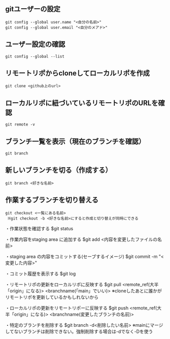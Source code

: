 

## gitユーザーの設定
```ubuntu
git config --global user.name "<自分の名前>"
git config --global user.email "<自分のメアド>"
```


## ユーザー設定の確認
```ubntu
git config --global --list
```

## リモートリポからcloneしてローカルリポを作成
```ubuntu
git clone <github上のurl>
```

## ローカルリポに紐づいているリモートリポのURLを確認
```ubuntu
git remote -v
```

## ブランチ一覧を表示（現在のブランチを確認）
```ubuntu
git branch
```

## 新しいブランチを切る（作成する）
```ubuntu
git branch <好きな名前>
```

## 作業するブランチを切り替える
```ubuntu
git checkout <一覧にある名前>
 ※git checkout -b <好きな名前>にすると作成と切り替えが同時にできる
 ```
  
  
・作業状態を確認する
$git status
  
  
・作業内容をstaging area に追加する
$git add <内容を変更したファイルの名前>


・staging area の内容をコミットする(セーブするイメージ)
$git commit -m "<変更した内容>"


・コミット履歴を表示する
$git log


・リモートリポの更新をローカルリポに反映する
$git pull <remote_ref(大半「origin」になる)> <branchname(「main」でいい)>
  ※cloneしたあとに誰かがリモートリポを更新しているかもしれないから

・ローカルリポの更新をリモートリポーに反映する
$git push <remote_ref(大半「origin」になる)> <branchname(変更したブランチの名前)>


・特定のブランチを削除する
$git branch -d<削除したい名前>
※mainにマージしてないブランチは削除できない。強制削除する場合は-dでなく-Dを使う
